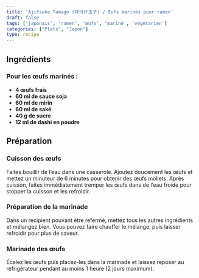 ```yaml
---
title: 'Ajitsuke Tamago (味付け玉子) / Œufs marinés pour ramen'
draft: false
tags: ['japonais', 'ramen', 'œufs', 'mariné', 'végétarien']
categories: ["Plats", "Japon"]
type: recipe
---
```


<!-- section -->

## Ingrédients

### Pour les œufs marinés :
- **4 œufs frais**
- **60 ml de sauce soja**
- **60 ml de mirin**
- **60 ml de saké**
- **40 g de sucre**
- **12 ml de dashi en poudre**

<!-- section -->

## Préparation

### Cuisson des œufs

Faites bouillir de l’eau dans une casserole. Ajoutez doucement les œufs et mettez un minuteur de 6 minutes pour obtenir des œufs mollets. Après cuisson, faites immédiatement tremper les œufs dans de l’eau froide pour stopper la cuisson et les refroidir.

### Préparation de la marinade

Dans un récipient pouvant être refermé, mettez tous les autres ingrédients et mélangez bien. Vous pouvez faire chauffer le mélange, puis laisser refroidir pour plus de saveur.

### Marinade des œufs

Écalez les œufs puis placez-les dans la marinade et laissez reposer au réfrigérateur pendant au moins 1 heure (2 jours maximum).
